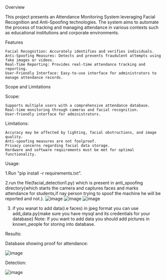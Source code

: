Overview

This project presents an Attendance Monitoring System leveraging Facial Recognition and Anti-Spoofing technologies. The system aims to automate the process of tracking and managing attendance in various contexts such as educational institutions and corporate environments.

Features

    Facial Recognition: Accurately identifies and verifies individuals.
    Anti-Spoofing Measures: Detects and prevents fraudulent attempts using fake images or videos.
    Real-Time Reporting: Provides real-time attendance tracking and reporting.
    User-Friendly Interface: Easy-to-use interface for administrators to manage attendance records.

Scope and Limitations

Scope:

    Supports multiple users with a comprehensive attendance database.
    Real-time monitoring through cameras and facial recognition.
    User-friendly interface for administrators.

Limitations:

    Accuracy may be affected by lighting, facial obstructions, and image quality.
    Anti-spoofing measures are not foolproof.
    Privacy concerns regarding facial data storage.
    Hardware and software requirements must be met for optimal functionality.

Usage:

1.Run "pip install -r requirements.txt".

2.run the file(facial_detection1.py) which is present in anti_spoofing directory{which starts the camera and captures faces and marks attendance for students,if nay person trying to spoof the machine he will be reported and not.}.
![image](https://github.com/rupeshPabba/Attendance-marking-system/assets/96829415/c9a63ba6-78f4-43fc-b5c2-3e3b560041cc)
![image](https://github.com/rupeshPabba/Attendance-marking-system/assets/96829415/a6f10607-51d4-418d-af5b-3bfa2f8461ac)
![image](https://github.com/rupeshPabba/Attendance-marking-system/assets/96829415/97a5ca87-438b-44d6-86ff-33aaaf57a900)

3. if you wanat to add data(i.e faces) in jpeg format you can use add_data.py{make sure you have mysql and its credentials for your database}
Note: If you want to add data you should add pictures in known_people for storing into database. 

Results:

Database showing proof for attendance:

![image](https://github.com/rupeshPabba/Attendance-marking-system/assets/96829415/e479d14e-8585-4cf2-9c30-32664f201a90)

Detection:

![image](https://github.com/rupeshPabba/Attendance-marking-system/assets/96829415/d3211915-342f-433e-8d61-dd2d324f4144)

